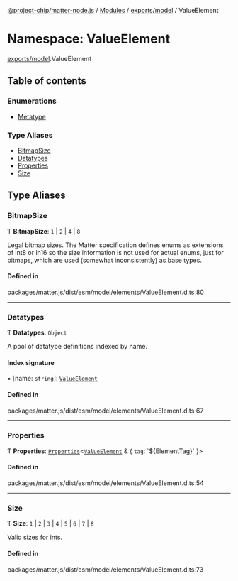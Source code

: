 [@project-chip/matter-node.js](../README.md) / [Modules](../modules.md) / [exports/model](exports_model.md) / ValueElement

# Namespace: ValueElement

[exports/model](exports_model.md).ValueElement

## Table of contents

### Enumerations

- [Metatype](../enums/exports_model.ValueElement.Metatype.md)

### Type Aliases

- [BitmapSize](exports_model.ValueElement.md#bitmapsize)
- [Datatypes](exports_model.ValueElement.md#datatypes)
- [Properties](exports_model.ValueElement.md#properties)
- [Size](exports_model.ValueElement.md#size)

## Type Aliases

### BitmapSize

Ƭ **BitmapSize**: ``1`` \| ``2`` \| ``4`` \| ``8``

Legal bitmap sizes.  The Matter specification defines enums as
extensions of int8 or in16 so the size information is not used for
actual enums, just for bitmaps, which are used (somewhat inconsistently)
as base types.

#### Defined in

packages/matter.js/dist/esm/model/elements/ValueElement.d.ts:80

___

### Datatypes

Ƭ **Datatypes**: `Object`

A pool of datatype definitions indexed by name.

#### Index signature

▪ [name: `string`]: [`ValueElement`](exports_model.md#valueelement)

#### Defined in

packages/matter.js/dist/esm/model/elements/ValueElement.d.ts:67

___

### Properties

Ƭ **Properties**: [`Properties`](exports_model.BaseElement.md#properties)<[`ValueElement`](exports_model.md#valueelement) & { `tag`: \`${ElementTag}\`  }\>

#### Defined in

packages/matter.js/dist/esm/model/elements/ValueElement.d.ts:54

___

### Size

Ƭ **Size**: ``1`` \| ``2`` \| ``3`` \| ``4`` \| ``5`` \| ``6`` \| ``7`` \| ``8``

Valid sizes for ints.

#### Defined in

packages/matter.js/dist/esm/model/elements/ValueElement.d.ts:73
